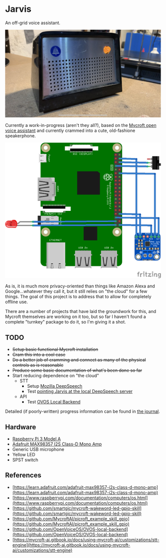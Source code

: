 # Jarvis

An off-grid voice assistant.

![Photo of Jarvis in a vintage speakerphone](./img/IMG_0214.jpg)

Currently a work-in-progress (aren't they all?), based on the [Mycroft open voice assistant](https://mycroft.ai/) and currently crammed into a cute, old-fashione speakerphone.

![circuit diagram](./img/jarvis_bb.png)

As is, it is much more privacy-oriented than things like Amazon Alexa and Google...whatever they call it, but it still relies on "the cloud" for a few things.  The goal of this project is to address that to allow for completely offline use.

There are a number of projects that have laid the groundwork for this, and Mycroft themselves are working on it too, but so far I haven't found a complete "turnkey" package to do it, so I'm giving it a shot.


## TODO

* ~~Setup basic functional Mycroft installation~~
* ~~Cram this into a cool case~~
* ~~Do a better job of cramming and connect as many of the physical controls as is reasonable~~
* ~~Produce some basic documentation of what's been done so far~~
* Start reducing dependence on "the cloud"
    + STT
        + Setup [Mozilla DeepSpeech](https://github.com/mozilla/DeepSpeech#project-deepspeech)
        + Test [pointing Jarvis at the local DeepSpeech server](https://mycroft-ai.gitbook.io/docs/using-mycroft-ai/customizations/stt-engine#mycroft-configuration)
    + API
        + Test [OVOS Local Backend](https://github.com/OpenVoiceOS/OVOS-local-backend)

Detailed (if poorly-written) progress information can be found in [the journal](./journal.md).

## Hardware

* [Raspberry Pi 3 Model A](ihttps://www.raspberrypi.com/products/raspberry-pi-3-model-a-plus/)
* [Adafruit MAX98357 I2S Class-D Mono Amp](https://learn.adafruit.com/adafruit-max98357-i2s-class-d-mono-amp)
* Generic USB microphone
* Yellow LED
* SPST switch


## References

* [https://learn.adafruit.com/adafruit-max98357-i2s-class-d-mono-amp](https://learn.adafruit.com/adafruit-max98357-i2s-class-d-mono-amp)
* [https://www.raspberrypi.com/documentation/computers/os.html](https://www.raspberrypi.com/documentation/computers/os.html)
* [https://github.com/smartgic/mycroft-wakeword-led-gpio-skill](https://github.com/smartgic/mycroft-wakeword-led-gpio-skill)
* [https://github.com/MycroftAI/picroft_example_skill_gpio](https://github.com/MycroftAI/picroft_example_skill_gpio)
* [https://github.com/OpenVoiceOS/OVOS-local-backend](https://github.com/OpenVoiceOS/OVOS-local-backend)
* [https://mycroft-ai.gitbook.io/docs/using-mycroft-ai/customizations/stt-engine](https://mycroft-ai.gitbook.io/docs/using-mycroft-ai/customizations/stt-engine)
